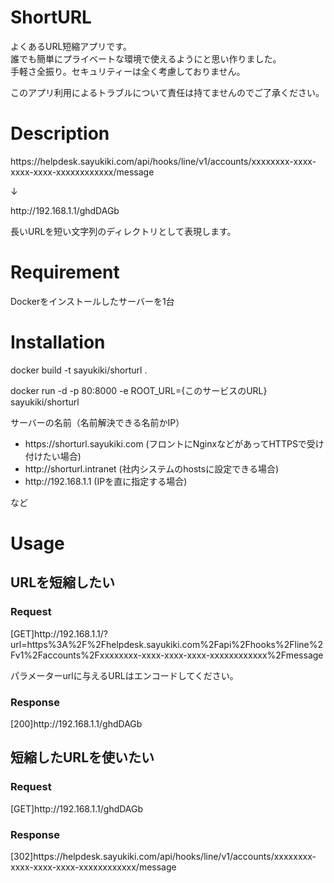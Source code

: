 # ShortURL

よくあるURL短縮アプリです。  
誰でも簡単にプライベートな環境で使えるようにと思い作りました。  
手軽さ全振り。セキュリティーは全く考慮しておりません。  

このアプリ利用によるトラブルについて責任は持てませんのでご了承ください。

# Description

https<span>://</span>helpdesk.sayukiki.com/api/hooks/line/v1/accounts/xxxxxxxx-xxxx-xxxx-xxxx-xxxxxxxxxxxx/message

↓

http<span>://</span>192.168.1.1/ghdDAGb

長いURLを短い文字列のディレクトリとして表現します。

# Requirement

Dockerをインストールしたサーバーを1台

# Installation

docker build -t sayukiki/shorturl .

docker run -d -p 80:8000 -e ROOT_URL={このサービスのURL} sayukiki/shorturl

サーバーの名前（名前解決できる名前かIP）

- https<span>://</span>shorturl.sayukiki.com  (フロントにNginxなどがあってHTTPSで受け付けたい場合)
- http<span>://</span>shorturl.intranet  (社内システムのhostsに設定できる場合)
- http<span>://</span>192.168.1.1  (IPを直に指定する場合)

など

# Usage

## URLを短縮したい

### Request

[GET]http<span>://</span>192.168.1.1/?url=https%3A%2F%2Fhelpdesk.sayukiki.com%2Fapi%2Fhooks%2Fline%2Fv1%2Faccounts%2Fxxxxxxxx-xxxx-xxxx-xxxx-xxxxxxxxxxxx%2Fmessage

パラメーターurlに与えるURLはエンコードしてください。

### Response

[200]http<span>://</span>192.168.1.1/ghdDAGb

## 短縮したURLを使いたい

### Request

[GET]http<span>://</span>192.168.1.1/ghdDAGb

### Response

[302]https<span>://</span>helpdesk.sayukiki.com/api/hooks/line/v1/accounts/xxxxxxxx-xxxx-xxxx-xxxx-xxxxxxxxxxxx/message

